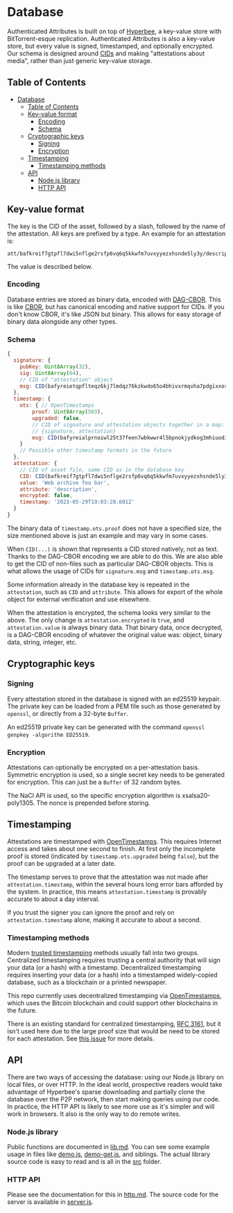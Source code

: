 # Database

Authenticated Attributes is built on top of [Hyperbee](https://docs.pears.com/building-blocks/hyperbee), a key-value store with BitTorrent-esque replication. Authenticated Attributes is also a key-value store, but every value is signed, timestamped, and optionally encrypted. Our schema is designed around [CIDs](https://docs.ipfs.tech/concepts/content-addressing/) and making "attestations about media", rather than just generic key-value storage.

## Table of Contents
- [Database](#database)
  - [Table of Contents](#table-of-contents)
  - [Key-value format](#key-value-format)
    - [Encoding](#encoding)
    - [Schema](#schema)
  - [Cryptographic keys](#cryptographic-keys)
    - [Signing](#signing)
    - [Encryption](#encryption)
  - [Timestamping](#timestamping)
    - [Timestamping methods](#timestamping-methods)
  - [API](#api)
    - [Node.js library](#nodejs-library)
    - [HTTP API](#http-api)


## Key-value format

The key is the CID of the asset, followed by a slash, followed by the name of the attestation. All keys are prefixed by a type. An example for an attestation is:

```
att/bafkreif7gtpfl7dwi5nflge2rsfp6vq6q5kkwfm7uvxyyezxhsnde5ly3y/description
```

The value is described below.

### Encoding

Database entries are stored as binary data, encoded with [DAG-CBOR](https://ipld.io/docs/codecs/known/dag-cbor/). This is like [CBOR](https://cbor.io/), but has canonical encoding and native support for CIDs. If you don't know CBOR, it's like JSON but binary. This allows for easy storage of binary data alongside any other types.

### Schema

```javascript
{
  signature: {
    pubKey: Uint8Array(32),
    sig: Uint8Array(64),
    // CID of "attestation" object
    msg: CID(bafyreietqpflteqz6kj7lmdqz76kzkwdo65o4bhivxrmqvha7pdgixxos4)
  },
  timestamp: {
    ots: { // OpenTimestamps
        proof: Uint8Array(503),
        upgraded: false,
        // CID of signature and attestation objects together in a map:
        // {signature, attestation}
        msg: CID(bafyreialprnoiwl25t37feen7wbkwwr4l5bpnokjydkog3mhiuodi2av6m)
    }
    // Possible other timestamp formats in the future
  },
  attestation: {
    // CID of asset file, same CID as in the database key
    CID: CID(bafkreif7gtpfl7dwi5nflge2rsfp6vq6q5kkwfm7uvxyyezxhsnde5ly3y),
    value: 'Web archive foo bar',
    attribute: 'description',
    encrypted: false,
    timestamp: '2023-05-29T19:03:28.601Z'
  }
}
```

The binary data of `timestamp.ots.proof` does not have a specified size, the size mentioned above is just an example and may vary in some cases.

When `CID(...)` is shown that represents a CID stored natively, not as text. Thanks to the DAG-CBOR encoding we are able to do this. We are also able to get the CID of non-files such as particular DAG-CBOR objects. This is what allows the usage of CIDs for `signature.msg` and `timestamp.ots.msg`.

Some information already in the database key is repeated in the `attestation`, such as `CID` and `attribute`. This allows for export of the whole object for external verification and use elsewhere.

When the attestation is encrypted, the schema looks very similar to the above. The only change is `attestation.encrypted` is `true`, and `attestation.value` is always binary data. That binary data, once decrypted, is a DAG-CBOR encoding of whatever the original value was: object, binary data, string, integer, etc.

## Cryptographic keys

### Signing

Every attestation stored in the database is signed with an ed25519 keypair. The private key can be loaded from a PEM file such as those generated by `openssl`, or directly from a 32-byte `Buffer`.

An ed25519 private key can be generated with the command `openssl genpkey -algorithm ED25519`.

### Encryption

Attestations can optionally be encrypted on a per-attestation basis. Symmetric encryption is used, so a single secret key needs to be generated for encryption. This can just be a `Buffer` of 32 random bytes.

The NaCl API is used, so the specific encryption algorithm is xsalsa20-poly1305. The nonce is prepended before storing.

## Timestamping

Attestations are timestamped with [OpenTimestamps](https://opentimestamps.org/). This requires Internet access and takes about one second to finish. At first only the incomplete proof is stored (indicated by `timestamp.ots.upgraded` being `false`), but the proof can be upgraded at a later date.

The timestamp serves to prove that the attestation was not made after `attestation.timestamp`, within the several hours long error bars afforded by the system. In practice, this means `attestation.timestamp` is provably accurate to about a day interval.

If you trust the signer you can ignore the proof and rely on `attestation.timestamp` alone, making it accurate to about a second.

### Timestamping methods

Modern [trusted timestamping](https://en.wikipedia.org/wiki/Trusted_timestamping) methods usually fall into two groups. Centralized timestamping requires trusting a central authority that will sign your data (or a hash) with a timestamp. Decentralized timestamping requires inserting your data (or a hash) into a timestamped widely-copied database, such as a blockchain or a printed newspaper.

This repo currently uses decentralized timestamping via [OpenTimestamps](https://opentimestamps.org/), which uses the Bitcoin blockchain and could support other blockchains in the future.

There is an existing standard for centralized timestamping, [RFC 3161](https://datatracker.ietf.org/doc/html/rfc3161), but it isn't used here due to the large proof size that would be need to be stored for each attestation. See [this issue](https://github.com/starlinglab/authenticated-attributes/issues/40) for more details.

## API

There are two ways of accessing the database: using our Node.js library on local files, or over HTTP. In the ideal world, prospective readers would take advantage of Hyperbee's sparse downloading and partially clone the database over the P2P network, then start making queries using our code. In practice, the HTTP API is likely to see more use as it's simpler and will work in browsers. It also is the only way to do remote writes.

### Node.js library

Public functions are documented in [lib.md](./lib.md). You can see some example usage in files like [demo.js](../hyperbee/demo.js), [demo-get.js](../hyperbee/demo-get.js), and siblings. The actual library source code is easy to read and is all in the [src](../hyperbee/src/) folder.

### HTTP API

Please see the documentation for this in [http.md](./http.md). The source code for the server is available in [server.js](../hyperbee/server.js).
